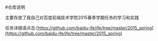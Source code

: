 #仓库说明

主要存放了我自己对百度前端技术学院2015春季学期任务的学习和实践

任务详细请点击:[https://github.com/baidu-ife/ife/tree/master/2015_spring](https://github.com/baidu-ife/ife/tree/master/2015_spring)
